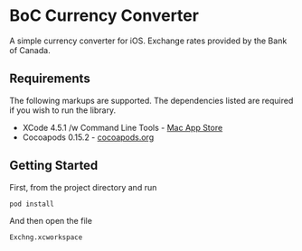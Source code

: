 BoC Currency Converter
=============

A simple currency converter for iOS. Exchange rates provided by the Bank of Canada.

Requirements
-------

The following markups are supported.  The dependencies listed are required if
you wish to run the library.

* XCode 4.5.1 /w Command Line Tools - <a href="https://itunes.apple.com/ca/app/xcode/id497799835?mt=12">Mac App Store</a>
* Cocoapods 0.15.2 - <a href="http://cocoapods.org/">cocoapods.org</a>


Getting Started
------------

First, from the project directory and run

    pod install

And then open the file
	
	Exchng.xcworkspace
